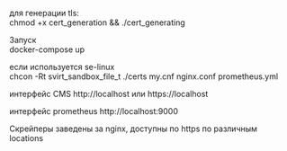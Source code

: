 для генерации tls:\
chmod +x cert_generation && ./cert_generating 

Запуск\
docker-compose up

если используется se-linux\
chcon -Rt svirt_sandbox_file_t ./certs my.cnf nginx.conf prometheus.yml

интерфейс CMS http://localhost или https://localhost

интерфейс prometheus http://localhost:9000

Скрейперы заведены за nginx, доступны по https по различным locations
